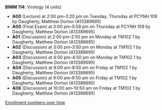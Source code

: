 **BIMM 114**: Virology (4 units)

- **A00** (Lecture) at 2:00 pm–3:20 pm on Tuesday, Thursday at PCYNH 109 by Daugherty, Matthew Dorton (A13389695)
- **A00** (Final Exam) at 3:00 pm–5:59 pm on Thursday at PCYNH 109 by Daugherty, Matthew Dorton (A13389695)
- **A01** (Discussion) at 2:00 pm–2:50 pm on Monday at TM102 1 by Daugherty, Matthew Dorton (A13389695)
- **A02** (Discussion) at 3:00 pm–3:50 pm on Monday at TM102 1 by Daugherty, Matthew Dorton (A13389695)
- **A03** (Discussion) at 4:00 pm–4:50 pm on Monday at TM102 1 by Daugherty, Matthew Dorton (A13389695)
- **A04** (Discussion) at 8:00 am–8:50 am on Friday at TM102 1 by Daugherty, Matthew Dorton (A13389695)
- **A05** (Discussion) at 9:00 am–9:50 am on Friday at TM102 1 by Daugherty, Matthew Dorton (A13389695)
- **A06** (Discussion) at 10:00 am–10:50 am on Friday at TM102 1 by Daugherty, Matthew Dorton (A13389695)

[Enrollment numbers over time](./BIMM114.tsv)
